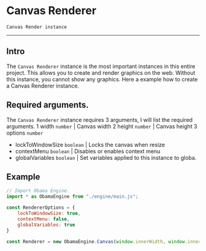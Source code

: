 # Canvas Renderer
``Canvas Render instance``

- - -

## Intro
The ``Canvas Renderer`` instance is the most important instances in this entire project. This allows you to create and render graphics on the web. Without this instance, you cannot show any graphics. Here a example how to create a Canvas Renderer instance.

## Required arguments.
The ``Canvas Renderer`` instance requires 3 arguments, I will list the required arguments.
1 width ``number`` | Canvas width
2 height ``number`` | Canvas height
3 options ``number`` 
  - lockToWindowSize ``boolean`` | Locks the canvas when resize
  - contextMenu ``boolean`` | Disables or enables context menu
  - globalVariables ``boolean`` | Set variables applied to this instance to globa.

## Example
```javascript
// Import Obama Engine.
import * as ObamaEngine from "./engine/main.js";

const RendererOptions = {
    lockToWindowSize: true,
    contextMenu: false,
    globalVariables: true
}

const Renderer = new ObamaEngine.Canvas(window.innerWidth, window.innerHeight, RendererOptions);
```

